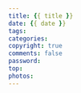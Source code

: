 ```yaml
---
title: {{ title }}
date: {{ date }}
tags:
categories:
copyright: true
comments: false
password:
top:
photos:
---
```

